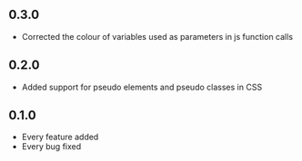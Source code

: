 ## 0.3.0
* Corrected the colour of variables used as parameters in js function calls

## 0.2.0
* Added support for pseudo elements and pseudo classes in CSS

## 0.1.0
* Every feature added
* Every bug fixed